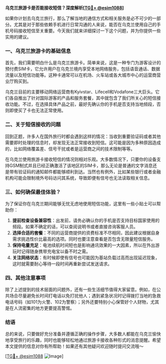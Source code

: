 **乌克兰旅游卡是否能接收短信？深度解析[[TG💪+ @esim1088](https://t.me/s/esim1088)]**

如果你计划去乌克兰旅行，那么了解当地的通信方式和相关服务是必不可少的一部分。尤其是对于那些依赖手机进行日常沟通的人来说，能否在乌克兰使用自己的手机号码接收短信至关重要。今天我们就来详细探讨一下这个问题，并为你提供一些实用的建议。

### 一、乌克兰旅游卡的基础信息

首先，我们需要明白什么是乌克兰旅游卡。简单来说，这是一种专门为游客设计的预付费SIM卡，它允许用户在乌克兰境内享受本地网络服务，包括语音通话、数据流量以及短信功能等。这种卡通常可以在机场、火车站或各大城市中心的运营商营业厅购买到。

乌克兰目前的主要移动网络运营商有Kyivstar、Lifecell和Vodafone三大巨头。它们各自推出了针对国际游客的产品和服务套餐，其中就包含了我们所关心的短信接收功能。不过，在选择具体产品之前，最好先确认你的手机是否支持当地频段，否则即使买了卡也无法正常使用。

### 二、关于短信接收的问题

回到正题，许多人在国外旅行时都会遇到这样的情况：当收到重要验证码或者其他需要即时处理的信息时，却发现无法正常接收到短信。这可能是因为多种原因造成的，比如网络覆盖差、信号干扰或者是运营商之间的技术限制等等。

在乌克兰使用旅游卡接收短信的情况则相对乐观。大多数情况下，只要你的设备支持GSM制式并且已经正确激活了该地区的SIM卡，那么无论是普通的文字消息还是带有验证码的通知邮件都能够顺利到达。当然也有例外，比如某些银行或者金融机构可能会限制境外号码访问其系统，导致即便有信号也无法读取相关信息。

### 三、如何确保最佳体验？

为了保证你在乌克兰期间能够无忧无虑地使用短信功能，这里有一些小贴士可以帮助你：

1. **提前检查设备兼容性**：出发前，请务必确认你的手机是否支持目标国家使用的频段。如果不确定的话，可以查阅说明书或者直接咨询客服人员。
2. **选择合适的套餐**：不同的运营商提供的资费标准不尽相同，因此建议根据自身需求挑选性价比最高的选项。同时也要注意查看是否包含无限量短信服务。
3. **保持电量充足**：电池续航时间短也是影响通讯效果的一大因素，所以在外出游玩时记得随身携带充电宝以备不时之需。
4. **关注网络状态**：有时候即使有信号也可能因为基站负载过高而出现延迟现象，这时就需要耐心等待一段时间再重新尝试发送请求。

### 四、其他注意事项

除了上述提到的技术层面的问题外，还有一些生活细节值得大家留意。例如，在公共场合尽量避免长时间打电话以免打扰他人；遇到紧急状况时记得拨打当地的急救电话号码（如101为火警、102为警察）；另外还要特别小心保管好个人财物，尤其是在人流密集的地方更要提高警惕。

### 结语

总的来说，只要做好充分准备并遵循正确的操作步骤，大多数人都能在乌克兰愉快地享受旅行的乐趣，同时也能够轻松地通过旅游卡接收各种形式的消息提醒。希望本文提供的信息对你有所帮助！如果还有其他疑问欢迎随时提问交流哦～

[[TG💪+ @esim1088](https://t.me/s/esim1088) ![Image](https://i.postimg.cc/4NQfJmqS/Snipaste-2025-05-13-00-14-12.png)]
